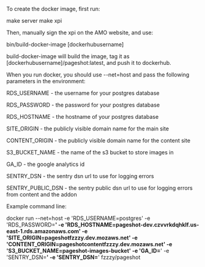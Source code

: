 To create the docker image, first run:

  make server
  make xpi

Then, manually sign the xpi on the AMO website, and use:

  bin/build-docker-image [dockerhubusername]

build-docker-image will build the image, tag it as [dockerhubusername]/pageshot:latest, and push it to dockerhub.

When you run docker, you should use --net=host and pass the following parameters in the environment:

  RDS_USERNAME - the username for your postgres database

  RDS_PASSWORD - the password for your postgres database

  RDS_HOSTNAME - the hostname of your postgres database

  SITE_ORIGIN - the publicly visible domain name for the main site

  CONTENT_ORIGIN - the publicly visible domain name for the content site

  S3_BUCKET_NAME - the name of the s3 bucket to store images in

  GA_ID - the google analytics id

  SENTRY_DSN - the sentry dsn url to use for logging errors

  SENTRY_PUBLIC_DSN - the sentry public dsn url to use for logging errors from content and the addon

Example command line:

  docker run --net=host -e 'RDS_USERNAME=postgres' -e 'RDS_PASSWORD=********' -e 'RDS_HOSTNAME=pageshot-dev.czvvrkdqhklf.us-east-1.rds.amazonaws.com' -e 'SITE_ORIGIN=pageshotfzzzy.dev.mozaws.net' -e 'CONTENT_ORIGIN=pageshotcontentfzzzy.dev.mozaws.net' -e 'S3_BUCKET_NAME=pageshot-images-bucket' -e 'GA_ID=********' -e 'SENTRY_DSN=********' -e 'SENTRY_DSN=********' fzzzy/pageshot
